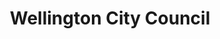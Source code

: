 ---
image: /_public/img/logo/wcc.png
title: Wellington City Council
url: https://wellington.govt.nz/
---